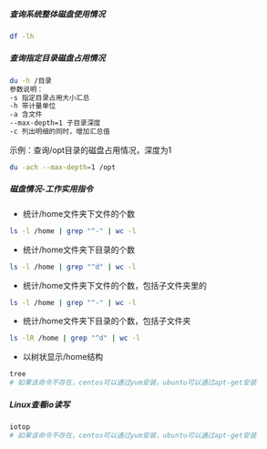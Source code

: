 ##### 查询系统整体磁盘使用情况
```sh
df -lh
```
##### 查询指定目录磁盘占用情况
```sh
du -h /目录
参数说明：
-s 指定目录占用大小汇总
-h 带计量单位
-a 含文件
--max-depth=1 子目录深度
-c 列出明细的同时，增加汇总值
```
示例：查询/opt目录的磁盘占用情况，深度为1
```sh
du -ach --max-depth=1 /opt
```
##### 磁盘情况-工作实用指令
- 统计/home文件夹下文件的个数
```sh
ls -l /home | grep "^-" | wc -l
```
- 统计/home文件夹下目录的个数
```sh
ls -l /home | grep "^d" | wc -l
```
- 统计/home文件夹下文件的个数，包括子文件夹里的
```sh
ls -l /home | grep "^-" | wc -l
```
- 统计/home文件夹下目录的个数，包括子文件夹
```sh
ls -lR /home | grep "^d" | wc -l
```
- 以树状显示/home结构
```sh
tree
# 如果该命令不存在，centos可以通过yum安装，ubuntu可以通过apt-get安装
```
##### Linux查看io读写
```sh
iotop
# 如果该命令不存在，centos可以通过yum安装，ubuntu可以通过apt-get安装
```
